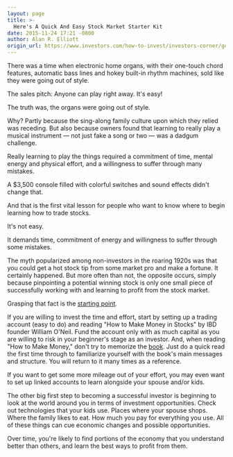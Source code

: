 ```yaml
---
layout: page
title: >-
  Here's A Quick And Easy Stock Market Starter Kit
date: 2015-11-24 17:21 -0800
author: Alan R. Elliott
origin_url: https://www.investors.com/how-to-invest/investors-corner/getting-started-in-stocks/
---
```


There was a time when electronic home organs, with their one-touch chord features, automatic bass lines and hokey built-in rhythm machines, sold like they were going out of style.

The sales pitch: Anyone can play right away. It's easy!

The truth was, the organs were going out of style.

Why? Partly because the sing-along family culture upon which they relied was receding. But also because owners found that learning to really play a musical instrument — not just fake a song or two — was a dadgum challenge.

Really learning to play the things required a commitment of time, mental energy and physical effort, and a willingness to suffer through many mistakes.

A \$3,500 console filled with colorful switches and sound effects didn't change that.

And that is the first vital lesson for people who want to know where to begin learning how to trade stocks.

It's not easy.

It demands time, commitment of energy and willingness to suffer through some mistakes.

The myth popularized among non-investors in the roaring 1920s was that you could get a hot stock tip from some market pro and make a fortune. It certainly happened. But more often than not, the opposite occurs, simply because pinpointing a potential winning stock is only one small piece of successfully working with and learning to profit from the stock market.

Grasping that fact is the [starting point](http://education.investors.com/).

If you are willing to invest the time and effort, start by setting up a trading account (easy to do) and reading "How to Make Money in Stocks" by IBD founder William O'Neil. Fund the account only with as much capital as you are willing to risk in your beginner's stage as an investor. And, when reading "How to Make Money," don't try to memorize the [book](https://www.investors.com/store/). Just do a quick read the first time through to familiarize yourself with the book's main messages and structure. You will return to it many times as a reference.

If you want to get some more mileage out of your effort, you may even want to set up linked accounts to learn alongside your spouse and/or kids.

The other big first step to becoming a successful investor is beginning to look at the world around you in terms of investment opportunities. Check out technologies that your kids use. Places where your spouse shops. Where the family likes to eat. How much you pay for everything you use. All of these things can cue economic changes and possible opportunities.

Over time, you're likely to find portions of the economy that you understand better than others, and learn the best ways to profit from them.
